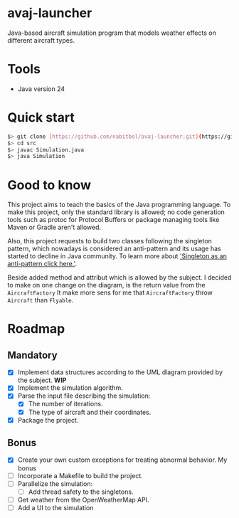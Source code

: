 # avaj-launcher
Java-based aircraft simulation program that models weather effects on different aircraft types.

# Tools
- Java version 24

# Quick start
```bash
$> git clone [https://github.com/nabitbol/avaj-launcher.git](https://github.com/nabitbol/avaj-launcher.git)
$> cd src
$> javac Simulation.java
$> java Simulation
```
# Good to know

This project aims to teach the basics of the Java programming language. To make this project, only the standard library is allowed; no code generation tools such as protoc for Protocol Buffers or package managing tools like Maven or Gradle aren't allowed.

Also, this project requests to build two classes following the singleton pattern, which nowadays is considered an anti-pattern and its usage has started to decline in Java community. To learn more about ['Singleton as an anti-pattern click here.'](https://www.michaelsafyan.com/tech/design/patterns/singleton).

Beside added method and attribut which is allowed by the subject. I decided to make on one change on the diagram, is the return value from the `AircraftFactory`
It make more sens for me that `AircraftFactory` throw `Aircraft` than `Flyable`.

# Roadmap

## Mandatory
- [x] Implement data structures according to the UML diagram provided by the subject. **WIP**
- [x] Implement the simulation algorithm.
- [x] Parse the input file describing the simulation:
    - [x] The number of iterations.
    - [x] The type of aircraft and their coordinates.
- [x] Package the project.

## Bonus
- [x] Create your own custom exceptions for treating abnormal behavior.
My bonus
- [ ] Incorporate a Makefile to build the project.
- [ ] Parallelize the simulation:
    - [ ] Add thread safety to the singletons.
- [ ] Get weather from the OpenWeatherMap API.
- [ ] Add a UI to the simulation
